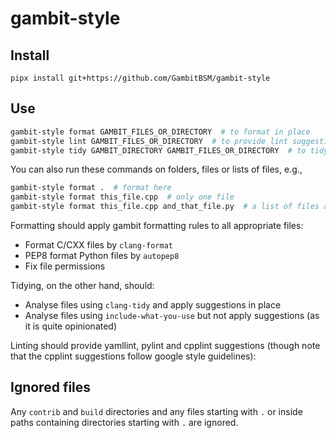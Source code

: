 # gambit-style

## Install

    pipx install git+https://github.com/GambitBSM/gambit-style

## Use
```bash
gambit-style format GAMBIT_FILES_OR_DIRECTORY  # to format in place 
gambit-style lint GAMBIT_FILES_OR_DIRECTORY  # to provide lint suggestions
gambit-style tidy GAMBIT_DIRECTORY GAMBIT_FILES_OR_DIRECTORY  # to tidy code using cmake informatio
```

You can also run these commands on folders, files or lists of files, e.g.,
```bash
gambit-style format .  # format here
gambit-style format this_file.cpp  # only one file
gambit-style format this_file.cpp and_that_file.py  # a list of files and folders
```

Formatting should apply gambit formatting rules to all appropriate files:

- Format C/CXX files by `clang-format`
- PEP8 format Python files by `autopep8`
- Fix file permissions

Tidying, on the other hand, should:

- Analyse files using `clang-tidy` and apply suggestions in place
- Analyse files using `include-what-you-use` but not apply suggestions (as it is quite opinionated)

Linting should provide yamllint, pylint and cpplint suggestions (though note that the cpplint suggestions follow google style guidelines):

## Ignored files

Any `contrib` and `build` directories and any files starting with `.` or inside paths containing directories starting with `.` are ignored.
